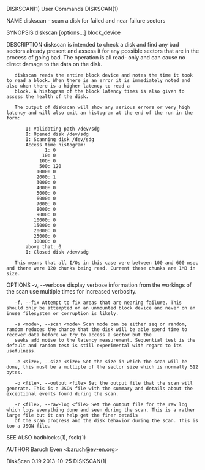 DISKSCAN(1)                                                                              User Commands                                                                              DISKSCAN(1)

NAME
       diskscan - scan a disk for failed and near failure sectors

SYNOPSIS
       diskscan [options...] block_device

DESCRIPTION
       diskscan is intended to check a disk and find any bad sectors already present and assess it for any possible sectors that are in the process of going bad.  The operation is all read-
       only and can cause no direct damage to the data on the disk.

       diskscan reads the entire block device and notes the time it took to read a block. When there is an error it is immediately noted and also when there is a higher latency to read a
       block. A histogram of the block latency times is also given to assess the health of the disk.

       The output of diskscan will show any serious errors or very high latency and will also emit an histogram at the end of the run in the form:

           I: Validating path /dev/sdg
           I: Opened disk /dev/sdg
           I: Scanning disk /dev/sdg
           Access time histogram:
                  1: 0
                 10: 0
                100: 0
                500: 120
               1000: 0
               2000: 1
               3000: 0
               4000: 0
               5000: 0
               6000: 0
               7000: 0
               8000: 0
               9000: 0
              10000: 0
              15000: 0
              20000: 0
              25000: 0
              30000: 0
           above that: 0
           I: Closed disk /dev/sdg

       This means that all I/Os in this case were between 100 and 600 msec and there were 120 chunks being read. Current these chunks are 1MB in size.

OPTIONS
       -v, --verbose display verbose information from the workings of the scan use multiple times for increased verbosity.

       -f, --fix Attempt to fix areas that are nearing failure. This should only be attempted on an unmounted block device and never on an inuse filesystem or corruption is likely.

       -s <mode>, --scan <mode> Scan mode can be either seq or random, random reduces the chance that the disk will be able spend time to recover data before we try to access a sector but the
       seeks add noise to the latency measurement. Sequential test is the default and random test is still experimental with regard to its usefulness.

       -e <size>, --size <size> Set the size in which the scan will be done, this must be a multiple of the sector size which is normally 512 bytes.

       -o <file>, --output <file> Set the output file that the scan will generate. This is a JSON file with the summary and details about the exceptional events found during the scan.

       -r <file>, --raw-log <file> Set the output file for the raw log which logs everything done and seen during the scan. This is a rather large file but it can help get the finer details
       of the scan progress and the disk behavior during the scan. This is too a JSON file.

SEE ALSO
       badblocks(1), fsck(1)

AUTHOR
       Baruch Even \<baruch@ev-en.org>

DiskScan 0.19                                                                              2013-10-25                                                                               DISKSCAN(1)
